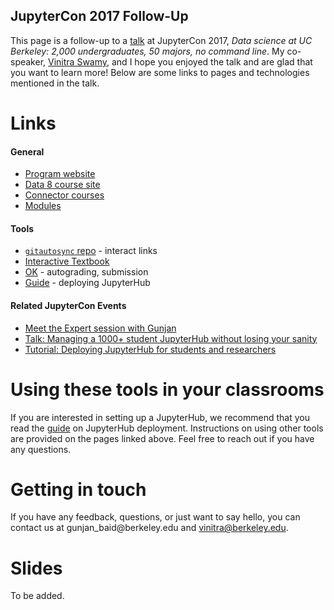 ## JupyterCon 2017 Follow-Up

This page is a follow-up to a [talk](https://conferences.oreilly.com/jupyter/jup-ny/public/schedule/detail/60131) at JupyterCon 2017, *Data science at UC Berkeley: 2,000 undergraduates, 50 majors, no command line*. My co-speaker, [Vinitra Swamy](vinitra.github.io), and I hope you enjoyed the talk and are glad that you want to learn more! Below are some links to pages and technologies mentioned in the talk.

# Links

#### General
* [Program website](https://data.berkeley.edu/)
* [Data 8 course site](https://data8.org/)
* [Connector courses](https://data8.org/connector)
* [Modules](http://data.berkeley.edu/education/modules)

#### Tools
* [`gitautosync` repo](https://github.com/data-8/gitautosync) - interact links
* [Interactive Textbook](https://inferentialthinking.com)
* [OK](https://okpy.org) - autograding, submission
* [Guide](https://zero-to-jupyterhub-with-kubernetes.readthedocs.io) - deploying JupyterHub

#### Related JupyterCon Events
* [Meet the Expert session with Gunjan](https://conferences.oreilly.com/jupyter/jup-ny/public/schedule/detail/63084)
* [Talk: Managing a 1000+ student JupyterHub without losing your sanity](https://conferences.oreilly.com/jupyter/jup-ny/public/schedule/detail/60105)
* [Tutorial: Deploying JupyterHub for students and researchers](https://conferences.oreilly.com/jupyter/jup-ny/public/schedule/detail/60075)

# Using these tools in your classrooms
If you are interested in setting up a JupyterHub, we recommend that you read the [guide](zero-to-jupyterhub-with-kubernetes.readthedocs.io) on JupyterHub deployment. Instructions on using other tools are provided on the pages linked above. Feel free to reach out if you have any questions.

# Getting in touch
If you have any feedback, questions, or just want to say hello, you can contact us at <span class="rev">ude.yelekreb@diab_najnug</span> and vinitra@berkeley.edu.

<style type="text/css">
	span.rev {
    	unicode-bidi: bidi-override;
    	direction: rtl;
	}
</style>

# Slides

To be added.
